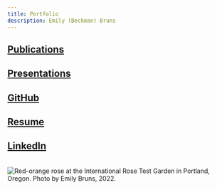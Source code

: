 ```yaml
---
title: Portfolio
description: Emily (Beckman) Bruns
---
```


## <a href="https://eb-bruns.github.io/pubs" target="_blank">Publications</a>
## <a href="https://eb-bruns.github.io/prez" target="_blank">Presentations</a>
## <a href="https://github.com/eb-bruns" target="_blank">GitHub</a>
## <a href="LINK_HERE" target="_blank">Resume</a>
## <a href="https://www.linkedin.com/in/emily-beckman-bruns/" target="_blank">LinkedIn</a>
<br>
<img src="https://eb-bruns.github.io/portland_rose_red_sm.jpg" alt="Red-orange rose at the International Rose Test Garden in Portland, Oregon. Photo by Emily Bruns, 2022."/>
